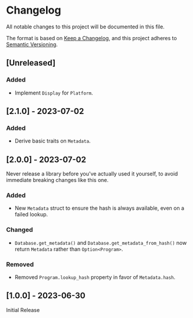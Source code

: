 # Changelog

All notable changes to this project will be documented in this file.

The format is based on [Keep a Changelog](https://keepachangelog.com/en/1.0.0/), and this project adheres to [Semantic Versioning](https://semver.org/spec/v2.0.0.html).

## [Unreleased]

### Added

- Implement `Display` for `Platform`.

## [2.1.0] - 2023-07-02

### Added

- Derive basic traits on `Metadata`.

## [2.0.0] - 2023-07-02

Never release a library before you've actually used it yourself, to avoid immediate breaking changes like this one.

### Added

- New `Metadata` struct to ensure the hash is always available, even on a failed lookup.

### Changed

- `Database.get_metadata()` and `Database.get_metadata_from_hash()` now return `Metadata` rather than `Option<Program>`.

### Removed

- Removed `Program.lookup_hash` property in favor of `Metadata.hash`.

## [1.0.0] - 2023-06-30

Initial Release
